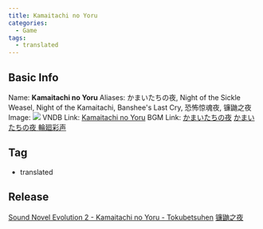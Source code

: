 ```yaml
---
title: Kamaitachi no Yoru
categories:
  - Game
tags:
  - translated
---
```

## Basic Info

Name: **Kamaitachi no Yoru**
Aliases: かまいたちの夜, Night of the Sickle Weasel, Night of the Kamaitachi, Banshee's Last Cry, 恐怖惊魂夜, 镰鼬之夜
Image: ![](https://s2.vndb.org/cv/65/31365.jpg)
VNDB Link: [Kamaitachi no Yoru](https://vndb.org/v1241)
BGM Link: [かまいたちの夜](https://bangumi.tv/subject/14761) [かまいたちの夜 輪廻彩声](https://bangumi.tv/subject/206205)

## Tag

 - translated

## Release

[Sound Novel Evolution 2 - Kamaitachi no Yoru - Tokubetsuhen](../../r/r2334/)
[镰鼬之夜](../../r/r46441/)